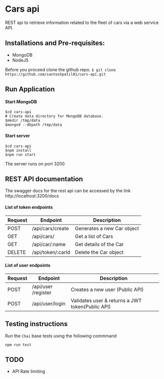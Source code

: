 # Cars api
REST api to retrieve information related to the fleet of cars via a web service API.

## Installations and Pre-requisites:
* MongoDB
* NodeJS

Before you proceed clone the github repo.
```$ git clone https://github.com/santoshpatil81/cars-api.git ```

## Run Application

#### Start MongoDB
```
$cd cars-api
# Create data directory for MongoDB database.
$mkdir /tmp/data
$mongod --dbpath /tmp/data

```
#### Start server
```
$cd cars-api
$npm install
$npm run start
```
The server runs on port 3200


## REST API documentation

The swagger docs for the rest api can be accessed by the link http://localhost:3200/docs

#### List of token endpoints

| Request|  Endpoint                    |  Description                         |
| ------ | ---------------------------- | ------------------------------------ |
| POST   | ​/api​/cars​/create          | Generates a new Car object           |
| GET    | /api​/cars​/                 | Get a list of Cars                   |
| GET    | /api​/car​/:name             | Get details of the Car               |
| DELETE | /api​/token​/:carId          | Delete the Car object                |

#### List of user endpoints

| Request|  Endpoint                    |  Description                         |
|--------|------------------------------|--------------------------------------|
| POST   | /api​/user​/register           | Creates a new user (Public API)      |
| POST   | /api​/user​/login              | Validates user & returns a JWT token(Public API)  |


## Testing instructions

Run the `Chai` base tests using the following commmand

`npm run test`


## TODO
* API Rate limiting


